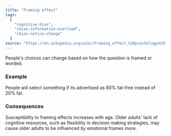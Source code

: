 ```yaml
---
title: "Framing effect"
tags:
  [
    "cognitive-bias",
    "cbias-information-overload",
    "cbias-notice-change"
  ]
source: "https://en.wikipedia.org/wiki/Framing_effect_%28psychology%29"
---
```


People's choices can change based on how the question is framed or worded. 

### Example

People will select something if its advertised as 80% fat-free instead of 20% fat.

### Consequences

Susceptibility to framing effects increases with age. Older adults' lack of cognitive resources, such as flexibility in decision making strategies, may cause older adults to be influenced by emotional frames more.
